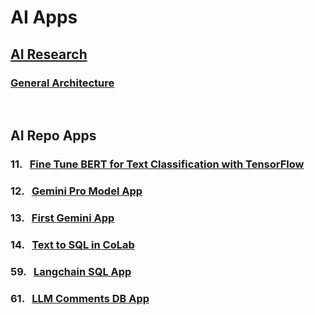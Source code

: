 
# AI Apps
## [AI Research](webpages/README.md)
### [General Architecture](webpages/AI-Architecture.md)  
<br/>  

## AI Repo Apps 
### 11. &nbsp; [Fine Tune BERT for Text Classification with TensorFlow](/setup/c11_bert-text-classification/README.md)
### 12. &nbsp; [Gemini Pro Model App](setup/c12_gemini-pro-model/Gemini-Pro-Model-Tutorial.md)
### 13. &nbsp; [First Gemini App    ](setup/1c3_first-gemini-app/ai0103_Setup-1st-Google-Gemini-ML-App.md)
### 14. &nbsp; [Text to SQL in CoLab](setup/c14_text-to-sql/LangChain-SerpAPI-App.md)
### 59. &nbsp; [Langchain SQL App   ](setup/c59_Langchain-sql-app/c59_Langchain-sql-app.md)
### 61. &nbsp; [LLM Comments DB App  ](setup/d61_llm-comments-db-app/d61-00_description.md) 

<!--

- 1c2. &nbsp; [Gemini Pro Model App](setup/1c2_gemini-pro-model/Gemini-Pro-Model-Tutorial.md)
- 1c3. &nbsp; [First Gemini App    ](setup/1c3_first-gemini-app/ai0103_Setup-1st-Google-Gemini-ML-App.md)
- 1c4. &nbsp; [Text to SQL in CoLab](setup/1c4_Text-To-SQL-in-Colab/CoLab.md)
- 1c5. &nbsp; [Fine Tune BERT for Text Classification with TensorFlow](setup/1c5_Fine-Tune-BERT-for-Text-Classification-with-TensorFlow\README.md)
-->
